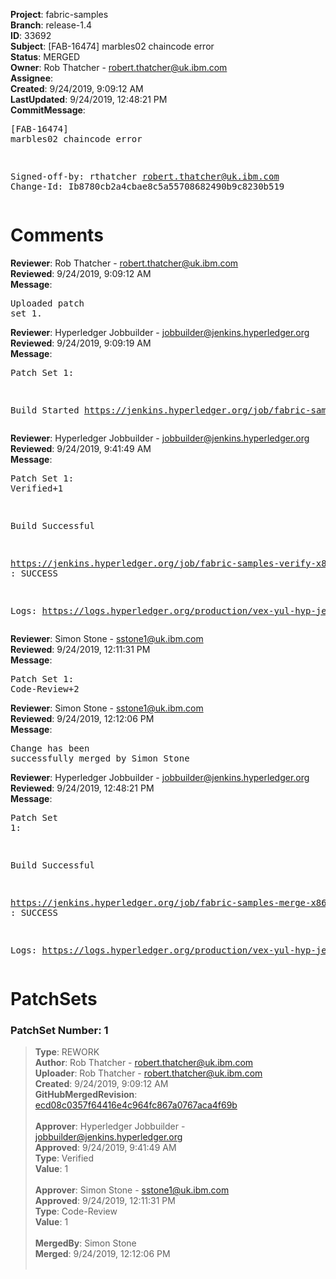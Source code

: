 <strong>Project</strong>: fabric-samples<br><strong>Branch</strong>: release-1.4<br><strong>ID</strong>: 33692<br><strong>Subject</strong>: [FAB-16474] marbles02 chaincode error<br><strong>Status</strong>: MERGED<br><strong>Owner</strong>: Rob Thatcher - robert.thatcher@uk.ibm.com<br><strong>Assignee</strong>:<br><strong>Created</strong>: 9/24/2019, 9:09:12 AM<br><strong>LastUpdated</strong>: 9/24/2019, 12:48:21 PM<br><strong>CommitMessage</strong>:<br><pre>[FAB-16474] marbles02 chaincode error

Signed-off-by: rthatcher <robert.thatcher@uk.ibm.com>
Change-Id: Ib8780cb2a4cbae8c5a55708682490b9c8230b519
</pre><h1>Comments</h1><strong>Reviewer</strong>: Rob Thatcher - robert.thatcher@uk.ibm.com<br><strong>Reviewed</strong>: 9/24/2019, 9:09:12 AM<br><strong>Message</strong>: <pre>Uploaded patch set 1.</pre><strong>Reviewer</strong>: Hyperledger Jobbuilder - jobbuilder@jenkins.hyperledger.org<br><strong>Reviewed</strong>: 9/24/2019, 9:09:19 AM<br><strong>Message</strong>: <pre>Patch Set 1:

Build Started https://jenkins.hyperledger.org/job/fabric-samples-verify-x86_64/580/</pre><strong>Reviewer</strong>: Hyperledger Jobbuilder - jobbuilder@jenkins.hyperledger.org<br><strong>Reviewed</strong>: 9/24/2019, 9:41:49 AM<br><strong>Message</strong>: <pre>Patch Set 1: Verified+1

Build Successful 

https://jenkins.hyperledger.org/job/fabric-samples-verify-x86_64/580/ : SUCCESS

Logs: https://logs.hyperledger.org/production/vex-yul-hyp-jenkins-3/fabric-samples-verify-x86_64/580</pre><strong>Reviewer</strong>: Simon Stone - sstone1@uk.ibm.com<br><strong>Reviewed</strong>: 9/24/2019, 12:11:31 PM<br><strong>Message</strong>: <pre>Patch Set 1: Code-Review+2</pre><strong>Reviewer</strong>: Simon Stone - sstone1@uk.ibm.com<br><strong>Reviewed</strong>: 9/24/2019, 12:12:06 PM<br><strong>Message</strong>: <pre>Change has been successfully merged by Simon Stone</pre><strong>Reviewer</strong>: Hyperledger Jobbuilder - jobbuilder@jenkins.hyperledger.org<br><strong>Reviewed</strong>: 9/24/2019, 12:48:21 PM<br><strong>Message</strong>: <pre>Patch Set 1:

Build Successful 

https://jenkins.hyperledger.org/job/fabric-samples-merge-x86_64/159/ : SUCCESS

Logs: https://logs.hyperledger.org/production/vex-yul-hyp-jenkins-3/fabric-samples-merge-x86_64/159</pre><h1>PatchSets</h1><h3>PatchSet Number: 1</h3><blockquote><strong>Type</strong>: REWORK<br><strong>Author</strong>: Rob Thatcher - robert.thatcher@uk.ibm.com<br><strong>Uploader</strong>: Rob Thatcher - robert.thatcher@uk.ibm.com<br><strong>Created</strong>: 9/24/2019, 9:09:12 AM<br><strong>GitHubMergedRevision</strong>: [ecd08c0357f64416e4c964fc867a0767aca4f69b](https://github.com/hyperledger-gerrit-archive/fabric-samples/commit/ecd08c0357f64416e4c964fc867a0767aca4f69b)<br><br><strong>Approver</strong>: Hyperledger Jobbuilder - jobbuilder@jenkins.hyperledger.org<br><strong>Approved</strong>: 9/24/2019, 9:41:49 AM<br><strong>Type</strong>: Verified<br><strong>Value</strong>: 1<br><br><strong>Approver</strong>: Simon Stone - sstone1@uk.ibm.com<br><strong>Approved</strong>: 9/24/2019, 12:11:31 PM<br><strong>Type</strong>: Code-Review<br><strong>Value</strong>: 1<br><br><strong>MergedBy</strong>: Simon Stone<br><strong>Merged</strong>: 9/24/2019, 12:12:06 PM<br><br></blockquote>